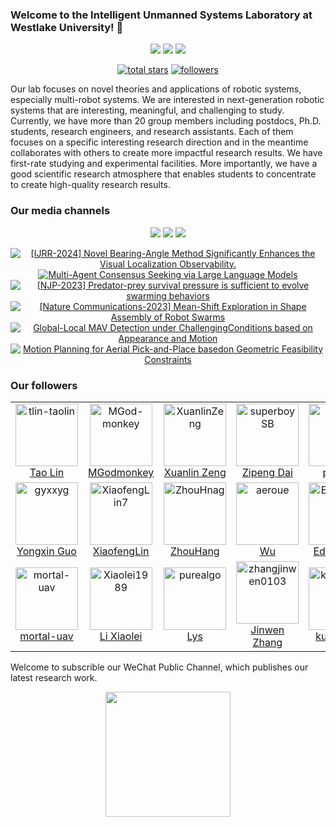 ### Welcome to the Intelligent Unmanned Systems Laboratory at Westlake University!  👋

<p align="center">
  <a href="https://space.bilibili.com/2044042934">
    <img src="https://bilistats.lonelyion.com/followers?uid=2044042934"></a>
  <a href="https://www.zhihu.com/people/6a90e389b176a5cd201ec3860c8adbd7">
    <img src="https://img.shields.io/badge/Zhihu-blue?logo=zhihu&logoColor=white&labelColor=grey&color=blue"></a>
  <a href="https://www.youtube.com/channel/UCztGtS5YYiNv8x3pj9hLVgg">
    <img src="https://img.shields.io/badge/Youtube-blue?logo=youtube&logoColor=white&labelColor=grey&color=blue"></a>
</p>

<p align="center">
  <a href="https://github.com/WestlakeIntelligentRobotics?tab=repositories&sort=stargazers">
    <img alt="total stars" title="Total stars on GitHub" src="https://custom-icon-badges.demolab.com/github/stars/WestlakeIntelligentRobotics?color=55960c&style=for-the-badge&labelColor=488207&logo=star"/></a>
  <a href="https://github.com/WestlakeIntelligentRobotics?tab=followers">
    <img alt="followers" title="Follow me on Github" src="https://custom-icon-badges.demolab.com/github/followers/WestlakeIntelligentRobotics?color=236ad3&labelColor=1155ba&style=for-the-badge&logo=person-add&label=Follow&logoColor=white"/></a>
</p>

Our lab focuses on novel theories and applications of robotic systems, especially multi-robot systems. We are interested in next-generation robotic systems that are interesting, meaningful, and challenging to study. Currently, we have more than 20 group members including postdocs, Ph.D. students, research engineers, and research assistants. Each of them focuses on a specific interesting research direction and in the meantime collaborates with others to create more impactful research results. We have first-rate studying and experimental facilities. More importantly, we have a good scientific research atmosphere that enables students to concentrate to create high-quality research results.

### Our media channels

<p align="center">
  <a href="https://space.bilibili.com/2044042934">
    <img src="https://img.shields.io/badge/Bilibili-00A1D6.svg?style=for-the-badge&logo=Bilibili&logoColor=white"></a>
  <a href="https://www.zhihu.com/people/6a90e389b176a5cd201ec3860c8adbd7">
    <img src="https://img.shields.io/badge/Zhihu-0084FF.svg?style=for-the-badge&logo=Zhihu&logoColor=white"></a>
  <a href="https://www.youtube.com/channel/UCztGtS5YYiNv8x3pj9hLVgg">
    <img src="https://img.shields.io/badge/YouTube-FF0000.svg?style=for-the-badge&logo=YouTube&logoColor=white"></a>
</p>

<div align="center">
  
<!-- BEGIN YOUTUBE-CARDS -->
[![[IJRR-2024] Novel Bearing-Angle Method Significantly Enhances the Visual Localization Observability.](https://ytcards.demolab.com/?id=EMQXMJ3_M9Y&title=%5BIJRR-2024%5D+Novel+Bearing-Angle+Method+Significantly+Enhances+the+Visual+Localization+Observability.&lang=en&timestamp=1708495924&background_color=%230d1117&title_color=%23ffffff&stats_color=%23dedede&max_title_lines=1&width=250&border_radius=5 "[IJRR-2024] Novel Bearing-Angle Method Significantly Enhances the Visual Localization Observability.")](https://www.youtube.com/watch?v=EMQXMJ3_M9Y)
[![Multi-Agent Consensus Seeking via Large Language Models](https://ytcards.demolab.com/?id=OU2L7MEqNK0&title=Multi-Agent+Consensus+Seeking+via+Large+Language+Models&lang=en&timestamp=1699859722&background_color=%230d1117&title_color=%23ffffff&stats_color=%23dedede&max_title_lines=1&width=250&border_radius=5 "Multi-Agent Consensus Seeking via Large Language Models")](https://www.youtube.com/watch?v=OU2L7MEqNK0)
[![[NJP-2023] Predator-prey survival pressure is sufficient to evolve swarming behaviors](https://ytcards.demolab.com/?id=Gt9v7cN6FII&title=%5BNJP-2023%5D+Predator-prey+survival+pressure+is+sufficient+to+evolve+swarming+behaviors&lang=en&timestamp=1693822508&background_color=%230d1117&title_color=%23ffffff&stats_color=%23dedede&max_title_lines=1&width=250&border_radius=5 "[NJP-2023] Predator-prey survival pressure is sufficient to evolve swarming behaviors")](https://www.youtube.com/watch?v=Gt9v7cN6FII)
[![[Nature Communications-2023] Mean-Shift Exploration in Shape Assembly of Robot Swarms](https://ytcards.demolab.com/?id=inoifg2tcJM&title=%5BNature+Communications-2023%5D+Mean-Shift+Exploration+in+Shape+Assembly+of+Robot+Swarms&lang=en&timestamp=1686811777&background_color=%230d1117&title_color=%23ffffff&stats_color=%23dedede&max_title_lines=1&width=250&border_radius=5 "[Nature Communications-2023] Mean-Shift Exploration in Shape Assembly of Robot Swarms")](https://www.youtube.com/watch?v=inoifg2tcJM)
[![Global-Local MAV Detection under ChallengingConditions based on Appearance and Motion](https://ytcards.demolab.com/?id=Tv473mAzHbU&title=Global-Local+MAV+Detection+under+ChallengingConditions+based+on+Appearance+and+Motion&lang=en&timestamp=1685596918&background_color=%230d1117&title_color=%23ffffff&stats_color=%23dedede&max_title_lines=1&width=250&border_radius=5 "Global-Local MAV Detection under ChallengingConditions based on Appearance and Motion")](https://www.youtube.com/watch?v=Tv473mAzHbU)
[![Motion Planning for Aerial Pick-and-Place basedon Geometric Feasibility Constraints](https://ytcards.demolab.com/?id=q7O9v7l2Oho&title=Motion+Planning+for+Aerial+Pick-and-Place+basedon+Geometric+Feasibility+Constraints&lang=en&timestamp=1685429401&background_color=%230d1117&title_color=%23ffffff&stats_color=%23dedede&max_title_lines=1&width=250&border_radius=5 "Motion Planning for Aerial Pick-and-Place basedon Geometric Feasibility Constraints")](https://www.youtube.com/watch?v=q7O9v7l2Oho)
<!-- END YOUTUBE-CARDS -->
  
</div>

### Our followers

<div align="center">
<!--ACTION_START_FLAG:github-followers-->
<table>
  <tr>
    <td align="center">
        <a href="https://github.com/tlin-taolin">
            <img src="https://avatars2.githubusercontent.com/u/7805823" width="100px;" alt="tlin-taolin"/>
        </a>
        <br />
        <a href="https://github.com/tlin-taolin">Tao Lin</a>
    </td>
    <td align="center">
        <a href="https://github.com/MGod-monkey">
            <img src="https://avatars2.githubusercontent.com/u/62071831" width="100px;" alt="MGod-monkey"/>
        </a>
        <br />
        <a href="https://github.com/MGod-monkey">MGodmonkey</a>
    </td>
    <td align="center">
        <a href="https://github.com/XuanlinZeng">
            <img src="https://avatars2.githubusercontent.com/u/91841853" width="100px;" alt="XuanlinZeng"/>
        </a>
        <br />
        <a href="https://github.com/XuanlinZeng">Xuanlin Zeng</a>
    </td>
    <td align="center">
        <a href="https://github.com/superboySB">
            <img src="https://avatars2.githubusercontent.com/u/20726189" width="100px;" alt="superboySB"/>
        </a>
        <br />
        <a href="https://github.com/superboySB">Zipeng Dai</a>
    </td>
    <td align="center">
        <a href="https://github.com/pyzeon">
            <img src="https://avatars2.githubusercontent.com/u/6073260" width="100px;" alt="pyzeon"/>
        </a>
        <br />
        <a href="https://github.com/pyzeon">pyzeon</a>
    </td>
    <td align="center">
        <a href="https://github.com/yonghualiuDR">
            <img src="https://avatars2.githubusercontent.com/u/58734394" width="100px;" alt="yonghualiuDR"/>
        </a>
        <br />
        <a href="https://github.com/yonghualiuDR">yonghualiuDR</a>
    </td>
    <td align="center">
        <a href="https://github.com/andylijx">
            <img src="https://avatars2.githubusercontent.com/u/103879720" width="100px;" alt="andylijx"/>
        </a>
        <br />
        <a href="https://github.com/andylijx">andylijx</a>
    </td>
  </tr>
  <tr>
    <td align="center">
        <a href="https://github.com/gyxxyg">
            <img src="https://avatars2.githubusercontent.com/u/29498800" width="100px;" alt="gyxxyg"/>
        </a>
        <br />
        <a href="https://github.com/gyxxyg">Yongxin Guo</a>
    </td>
    <td align="center">
        <a href="https://github.com/XiaofengLin7">
            <img src="https://avatars2.githubusercontent.com/u/43396995" width="100px;" alt="XiaofengLin7"/>
        </a>
        <br />
        <a href="https://github.com/XiaofengLin7">XiaofengLin</a>
    </td>
    <td align="center">
        <a href="https://github.com/ZhouHnag">
            <img src="https://avatars2.githubusercontent.com/u/52713877" width="100px;" alt="ZhouHnag"/>
        </a>
        <br />
        <a href="https://github.com/ZhouHnag">ZhouHang</a>
    </td>
    <td align="center">
        <a href="https://github.com/aeroue">
            <img src="https://avatars2.githubusercontent.com/u/56834692" width="100px;" alt="aeroue"/>
        </a>
        <br />
        <a href="https://github.com/aeroue">Wu</a>
    </td>
    <td align="center">
        <a href="https://github.com/Edenguopy">
            <img src="https://avatars2.githubusercontent.com/u/130029774" width="100px;" alt="Edenguopy"/>
        </a>
        <br />
        <a href="https://github.com/Edenguopy">Edenguopy</a>
    </td>
    <td align="center">
        <a href="https://github.com/Tich-deng">
            <img src="https://avatars2.githubusercontent.com/u/130575782" width="100px;" alt="Tich-deng"/>
        </a>
        <br />
        <a href="https://github.com/Tich-deng">Tich-deng</a>
    </td>
    <td align="center">
        <a href="https://github.com/ljslam213">
            <img src="https://avatars2.githubusercontent.com/u/113519959" width="100px;" alt="ljslam213"/>
        </a>
        <br />
        <a href="https://github.com/ljslam213">Jin Li</a>
    </td>
  </tr>
  <tr>
    <td align="center">
        <a href="https://github.com/mortal-uav">
            <img src="https://avatars2.githubusercontent.com/u/129817416" width="100px;" alt="mortal-uav"/>
        </a>
        <br />
        <a href="https://github.com/mortal-uav">mortal-uav</a>
    </td>
    <td align="center">
        <a href="https://github.com/Xiaolei1989">
            <img src="https://avatars2.githubusercontent.com/u/33650483" width="100px;" alt="Xiaolei1989"/>
        </a>
        <br />
        <a href="https://github.com/Xiaolei1989">Li Xiaolei</a>
    </td>
    <td align="center">
        <a href="https://github.com/purealgo">
            <img src="https://avatars2.githubusercontent.com/u/108565718" width="100px;" alt="purealgo"/>
        </a>
        <br />
        <a href="https://github.com/purealgo">Lys</a>
    </td>
    <td align="center">
        <a href="https://github.com/zhangjinwen0103">
            <img src="https://avatars2.githubusercontent.com/u/115148172" width="100px;" alt="zhangjinwen0103"/>
        </a>
        <br />
        <a href="https://github.com/zhangjinwen0103">Jinwen Zhang</a>
    </td>
    <td align="center">
        <a href="https://github.com/kudouxiao">
            <img src="https://avatars2.githubusercontent.com/u/150041717" width="100px;" alt="kudouxiao"/>
        </a>
        <br />
        <a href="https://github.com/kudouxiao">kudouxiao</a>
    </td>
    <td align="center">
        <a href="https://github.com/white-bubbleee">
            <img src="https://avatars2.githubusercontent.com/u/84440191" width="100px;" alt="white-bubbleee"/>
        </a>
        <br />
        <a href="https://github.com/white-bubbleee">white-bubbleee</a>
    </td>
    <td align="center">
        <a href="https://github.com/zyczmy">
            <img src="https://avatars2.githubusercontent.com/u/145195702" width="100px;" alt="zyczmy"/>
        </a>
        <br />
        <a href="https://github.com/zyczmy">zyczmy</a>
    </td>
  </tr>
</table>
<!--ACTION_END_FLAG:github-followers-->

</div>

Welcome to subscrible our WeChat Public Channel, which publishes our latest research work.

<div align="center">
<img src="https://github.com/WestlakeIntelligentRobotics/WestlakeIntelligentRobotics/assets/125523389/9dd0337b-7779-4902-9dd3-032bf42e729a" width="200" height="200">
</div>
